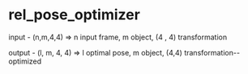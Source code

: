 # rel_pose_optimizer

input - (n,m,4,4) => n input frame, m object, (4 , 4) transformation

output - (l, m, 4, 4) => l optimal pose, m object, (4,4) transformation-- optimized